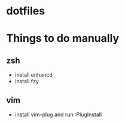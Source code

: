 # dotfiles

# Things to do manually

## zsh
- install enhancd
- install fzy

## vim
- install vim-plug and run :PlugInstall
